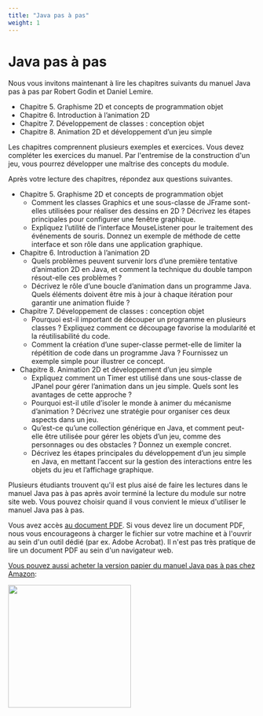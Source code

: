 ```yaml
---
title: "Java pas à pas"
weight: 1
---
```



# Java pas à pas

Nous vous invitons maintenant à lire les chapitres suivants du  manuel Java pas à pas par Robert Godin et Daniel Lemire. 

- Chapitre 5. Graphisme 2D et concepts de programmation objet
- Chapitre 6. Introduction à l’animation 2D
- Chapitre 7. Développement de classes : conception objet
- Chapitre 8. Animation 2D et développement d’un jeu simple


Les chapitres comprennent plusieurs exemples et exercices. Vous devez compléter les exercices du manuel. Par l'entremise de la construction d'un jeu, vous pourrez développer une maîtrise des concepts du module.

Après votre lecture des chapitres, répondez aux questions suivantes.

- Chapitre 5. Graphisme 2D et concepts de programmation objet
  - Comment les classes Graphics et une sous-classe de JFrame sont-elles utilisées pour réaliser des dessins en 2D ? Décrivez les étapes principales pour configurer une fenêtre graphique.
  -  Expliquez l’utilité de l’interface MouseListener pour le traitement des événements de souris. Donnez un exemple de méthode de cette interface et son rôle dans une application graphique.
- Chapitre 6. Introduction à l’animation 2D
  - Quels problèmes peuvent survenir lors d’une première tentative d’animation 2D en Java, et comment la technique du double tampon résout-elle ces problèmes ?
  - Décrivez le rôle d’une boucle d’animation dans un programme Java. Quels éléments doivent être mis à jour à chaque itération pour garantir une animation fluide ?
- Chapitre 7. Développement de classes : conception objet
  - Pourquoi est-il important de découper un programme en plusieurs classes ? Expliquez comment ce découpage favorise la modularité et la réutilisabilité du code.
  - Comment la création d’une super-classe permet-elle de limiter la répétition de code dans un programme Java ? Fournissez un exemple simple pour illustrer ce concept.
- Chapitre 8. Animation 2D et développement d’un jeu simple
  - Expliquez comment un Timer est utilisé dans une sous-classe de JPanel pour gérer l’animation dans un jeu simple. Quels sont les avantages de cette approche ?
  - Pourquoi est-il utile d’isoler le monde à animer du mécanisme d’animation ? Décrivez une stratégie pour organiser ces deux aspects dans un jeu.
  - Qu’est-ce qu’une collection générique en Java, et comment peut-elle être utilisée pour gérer les objets d’un jeu, comme des personnages ou des obstacles ? Donnez un exemple concret.
  - Décrivez les étapes principales du développement d’un jeu simple en Java, en mettant l’accent sur la gestion des interactions entre les objets du jeu et l’affichage graphique.

Plusieurs étudiants trouvent qu'il est plus aisé de faire les lectures dans le manuel Java pas à pas après avoir terminé la lecture du module sur notre site web. Vous pouvez choisir quand il vous convient le mieux d'utiliser le manuel Java pas à pas.


Vous avez accès <a href="https://raw.githubusercontent.com/RobertGodin/JavaPasAPas/master/JavaPasAPas.pdf">au document PDF</a>. Si vous devez lire un document PDF, nous vous encourageons à charger le fichier sur votre machine et à l'ouvrir au sein d'un outil dédié (par ex. Adobe Acrobat). Il n'est pas très pratique de lire un document PDF au sein d'un navigateur web.


<a href="https://www.amazon.ca/Java-pas-Introduction-programmation-langage/dp/B0CR7RW87Y/">Vous pouvez aussi acheter la version papier du manuel Java pas à pas chez Amazon</a>:

<div><a href="https://www.amazon.ca/Java-pas-Introduction-programmation-langage/dp/B0CR7RW87Y/"><img src="https://m.media-amazon.com/images/I/61tnblFlmmL._SL1499_.jpg" width="250px" style="margin-left:auto; margin-right:auto;"></a></div>



